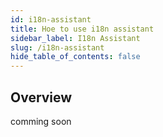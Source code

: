 ```yaml
---
id: i18n-assistant
title: Hoe to use i18n assistant
sidebar_label: I18n Assistant
slug: /i18n-assistant
hide_table_of_contents: false
---
```


## Overview

comming soon